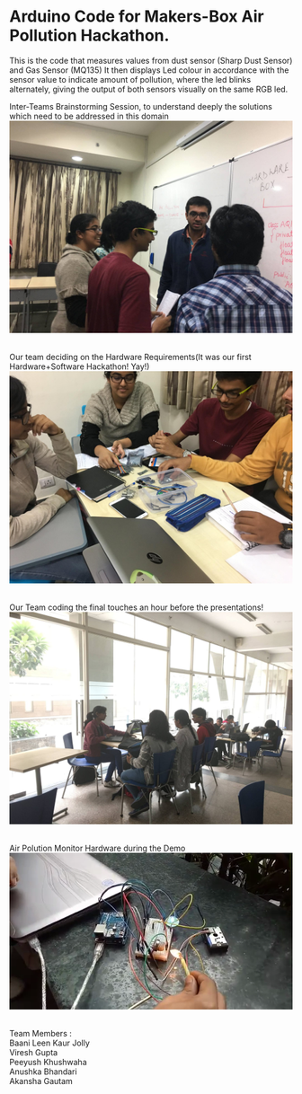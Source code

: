 # Arduino Code for Makers-Box Air Pollution Hackathon.
This is the code that measures values from dust sensor (Sharp Dust Sensor) and Gas Sensor (MQ135)
It then displays Led colour in accordance with the sensor value to indicate amount of pollution, where the led blinks alternately, giving the output of both sensors visually on the same RGB led.

Inter-Teams Brainstorming Session, to understand deeply the solutions which need to be addressed in this domain<br>
![Brainstorming Ideas between different Teams](img/makersbox3.jpg)<br><br>

Our team deciding on the Hardware Requirements(It was our first Hardware+Software Hackathon! Yay!)<br>
![Our team deciding on the Hardware Requirements](img/makersbox1.jpg)<br><br>

Our Team coding the final touches an hour before the presentations!<br>
![Our Team coding our Product](img/makersbox2.jpg)<br><br>

Air Polution Monitor Hardware during the Demo<br>
![Air Polution Monitor Hardware during the Demo](img/makersbox.png)<br><br>

Team Members : <br/>
Baani Leen Kaur Jolly<br/>
Viresh Gupta<br/>
Peeyush Khushwaha<br/>
Anushka Bhandari<br/>
Akansha Gautam<br/>
